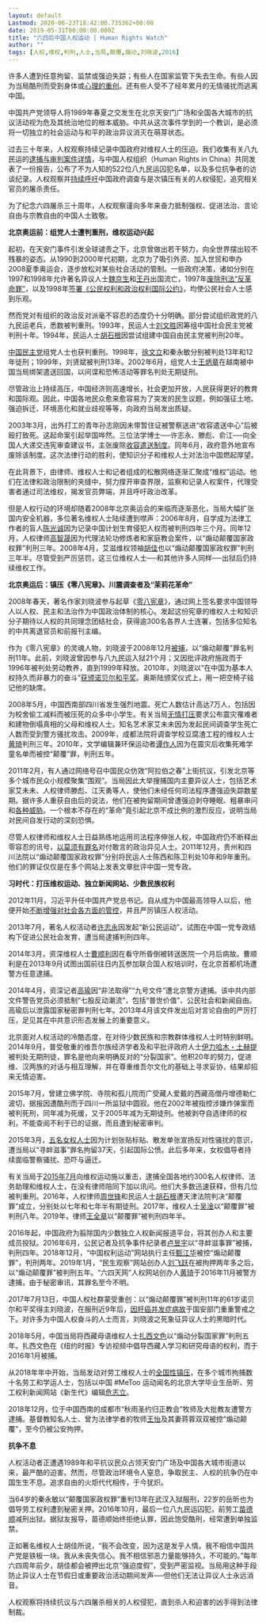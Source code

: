 ```yaml
---
layout: default
Lastmod: 2020-06-23T18:42:00.735362+00:00
date: 2019-05-31T00:00:00.000Z
title: "六四后中国人权运动 | Human Rights Watch"
author: ""
tags: [人权,维权,判刑,人士,当局,颠覆,煽动,刘晓波,2016]
---
```


许多人遭到任意拘留、监禁或强迫失踪；有些人在国家监管下失去生命。有些人因为当局酷刑而受到身体或[心理的重创](https://www.hrw.org/news/2017/01/18/china-breaks-human-rights-lawyer)。还有些人受不了经年累月的无情骚扰而逃离中国。

中国共产党领导人将1989年春夏之交发生在北京天安门广场和全国各大城市的抗议活动视为危及其统治地位的根本威胁。中共从这次事件学到的一个教训，是必须将一切独立的社会运动与和平的政治异议消灭在萌芽状态。

过去三十年来，人权观察持续记录中国政府对维权人士的压迫。我们收集有关八九民运的[逮捕与审判案件详情](https://www.hrw.org/news/2016/06/02/tiananmen-archives-1989-2004)，与中国人权组织（Human Rights in China）共同发表了一份报告，公布了不为人知的522位八九民运囚犯名单，以及多位抗争者的访谈纪录。人权观察并[持续呼吁](https://www.hrw.org/news/2018/05/31/china-answer-tiananmen-massacre-calls-justice)中国政府调查与是次镇压有关的人权侵犯，追究相关官员的屠杀责任。

为了纪念六四屠杀三十周年，人权观察谨向多年来奋力抵制强权、促进法治、言论自由与宗教自由的中国人士致敬。

**北京奥运前：组党人士遭判重刑，维权运动兴起**

起初，在天安门事件引发全球谴责之下，北京曾做出若干努力，向全世界摆出较不残暴的姿态。从1990到2000年代初期，北京为了吸引外资、加入世贸和申办2008夏季奥运会，逐步放松对某些社会活动的管制。一些政府决策，诸如分别在1997和1998年允许著名异议人士[魏京生](https://www.hrw.org/news/1997/11/16/wei-jingsheng-released)和[王丹](https://www.hrw.org/legacy/campaigns/china/scholars/t15/wangdan.htm)出国流亡，1997年[废除刑法“反革命罪”](https://www.hrw.org/legacy/campaigns/china-98/counter.htm)，以及1998年[签署《公民权利和政治权利国际公约》](https://www.hrw.org/news/2013/10/08/china-ratify-key-international-human-rights-treaty)，均使公民社会人士感到乐观。

然而党对有组织的政治反对派毫不容忍的态度仍十分明确。部分尝试组织政党的八九民运老兵，悉数被判重刑。1993年，民运人士[刘文胜](http://news.bbc.co.uk/hi/chinese/news/newsid_881000/8816711.stm)因筹组中国社会民主党被判刑十年。1994年，民运人士[胡石根](https://pen.org/rapid-action/dissident-writer-hu-shigen-released/)因尝试组建中国自由民主党被判刑20年。

[中国民主党](https://www.hrw.org/report/2000/09/01/china-nipped-bud/suppression-china-democracy-party)组党人士也获判重刑。1998年，[徐文立](https://www.hrw.org/news/1998/12/21/no-justice-china)和秦永敏分别被判处13年和12年徒刑；1999年，刘贤斌被判刑13年。2002年6月，组党人士[王炳章](https://humanrightscommission.house.gov/defending-freedom-project/prisoners-by-country/China/Wang%20Bingzhang)在越南被中国当局绑架遣送回国，以间谍和恐怖活动等罪名判处无期徒刑。

尽管政治上持续高压，中国经济则高速增长，社会更加开放，人民获得更好的教育和国际观。因此，中国各地民众愈来愈容易为了突发的民生议题，例如强征土地、强迫拆迁、环境恶化和就业歧视等等，向政府当局发出质疑。

2003年3月，出外打工的青年孙志刚因未带暂住证被警察送进“收容遣送中心”后被殴打致死。这起命案引起举国哗然。三位法学博士──许志永、滕彪、俞江──向全国人大递交违宪审查建议书，主张废除[收容遣送制度](https://www.hrw.org/report/2009/11/12/alleyway-hell/chinas-abusive-black-jails)。同年6月，政府意外地宣布废除该制度。这次法律行动的胜利，使知识分子和维权人士对法治中国燃起厚望。

在此背景下，由律师、维权人士和记者组成的松散网络逐渐汇聚成“维权”运动。他们在法律和政治限制的夹缝中，努力撑开审查界限，监察和记录人权案件，代理受害者通过司法维权，揭发官员弊端，并且呼吁政治改革。

  

但是人权行动的环境却随着2008年北京奥运会的来临而逐渐恶化，当局大幅扩张国内安全机器，多位著名维权人士陆续遭到噤声：2006年8月，自学成为法律工作者的盲人[陈光诚](https://www.hrw.org/news/2010/11/13/chronology-chen-guangchengs-case)因为记录中国计划生育侵犯人权而被判刑四年三个月。同年12月，人权律师[高智晟](https://www.hrw.org/news/2014/07/31/chronology-gao-zhisheng)因为代理法轮功修炼者和家庭教会案件，以“煽动颠覆国家政权罪”判刑三年。2008年4月，艾滋维权领袖[胡佳](https://www.hrw.org/news/2008/10/02/china-release-jailed-rights-activist-hu-jia)也以“煽动颠覆国家政权罪”判刑三年半。尽管受到严厉惩罚，这三位维权人士──和其他许多人同样──出狱后仍持续维权工作。

**北京奥运后：镇压《零八宪章》、川震调查者及“茉莉花革命”**

2008年春天，著名作家刘晓波参与起草《[零八宪章](https://www.hrw.org/news/2008/12/10/china-retaliation-signatories-rights-charter)》，通过网上签名要求中国领导人以人权、民主和法治作为中国政治体制的核心。发起这份宪章的维权人士和知识分子期待以人权的共同理念团结社会，获得逾300名各界人士连署，包括多位知名的中共离退官员和前报刊主编。

作为《零八宪章》的灵魂人物，刘晓波于2008年12月[被捕](https://www.hrw.org/news/2009/12/03/china-liu-xiaobos-release-hinges-international-action)，以“煽动颠覆”罪名判刑11年。此前，刘晓波曾因参与八九民运入狱21个月；又因批评政府施政而于1996年被判处劳动教养，直到1999年释放。2010年，刘晓波以“在中国为基本人权持久而非暴力的奋斗”[获颁诺贝尔和平奖](https://www.hrw.org/news/2010/10/08/china-q-and-nobel-peace-prize-winner-liu-xiaobo)。奥斯陆颁奖仪式上，用一把空椅子铭记他的缺席。

2008年5月，中国西南部四川省发生强烈地震。死亡人数估计高达7万人，包括因为校舍偷工减料而被压死的众多中小学生。有关当局[无情打压](https://www.hrw.org/news/2009/05/06/china-end-quake-zone-abuses)要求公布震灾罹难者和建物倒塌真相的父母和维权人士。知名艺术家艾未未因为发起民间调查学生死亡人数而受到警方骚扰攻击。2009年，成都法院将调查学校豆腐渣工程的维权人士[黄琦](https://www.hrw.org/news/2009/11/23/china-sham-trial-veteran-human-rights-activist)判刑三年。2010年，文学编辑兼环保运动者[谭作人](https://www.hrw.org/news/2009/08/04/china-cancel-trials-quake-victim-advocates)因为在震灾后收集死难学童名单而被控“颠覆”罪，判刑五年。

2011年2月，有人通过网络号召中国民众仿效“阿拉伯之春”上街抗议，引发北京等多个城市民众小规模聚集“围观”。当局因此大举搜捕国内主要异议人士，包括艺术家艾未未、人权律师滕彪、江天勇等人，使他们未经任何司法程序遭强迫失踪数星期。据许多人重获自由后的说法，他们在被拘留期间曾遭强迫剥夺睡眠、粗暴审问和[各种威胁](https://www.hrw.org/news/2011/03/02/wake-and-smell-jasmine)。一个根本不存在的“革命”竟引起北京不成比例的激烈反应，说明当局对民间自发行动的深刻恐惧。

尽管人权律师和维权人士日益熟练地运用司法程序伸张人权，中国政府仍不断释出零容忍的讯号，[以莫须有罪名](https://www.hrw.org/news/2012/01/23/china-year-illegal-politically-motivated-disappearances)对付敢言的政治异见人士。2011年12月，贵州和四川法院以“煽动颠覆国家政权罪”分别将民运人士陈西和陈卫判处10年和9年重刑。他们的罪证仅仅是在多个网站上发表文章批评中国一党专政。

**习时代：打压维权运动、独立新闻网站、少数民族权利**

2012年11月，习近平升任中国共产党总书记。自从成为中国最高领导人以后，他便开始[不断增强对社会各方面的管控](https://www.hrw.org/news/2017/02/01/chinas-xi-no-answer-trump)，并且严厉镇压人权活动。

2013年7月，著名人权活动者[许志永](https://www.hrw.org/news/2013/12/25/china-drop-charges-against-prominent-activist)因发起“新公民运动”，试图在中国一党专政结构下促进公民社会发育，遭当局逮捕判刑四年。

2014年3月，资深维权人士[曹顺利](https://www.hrw.org/news/2015/09/14/china-government-should-account-activists-detention-death)因在看守所昏倒被转送医院一个月后病故。曹顺利是在2013年9月试图出国前往日内瓦参加联合国人权培训时，在北京首都机场遭警方任意逮捕。

2014年4月，资深记者[高瑜](https://www.hrw.org/news/2014/11/19/china-release-veteran-journalist-gao-yu)因“非法取得”“九号文件”遭北京警方逮捕。该中共内部文件警告党员必须抵制“七股反动潮流”，包括“普世价值”、公民社会和新闻自由。高瑜后以泄露国家秘密罪判刑七年。2013年4月该文件发出后对言论自由的严厉打压，足见其在中共意识形态发展上的重要意义。

北京面对人权活动的冷酷态度，在对待少数民族和宗教群体维权人士时特别鲜明。2014年9月，普受敬重的维吾尔族经济学者及和平批评政府人士[伊力哈木・土赫提](https://www.hrw.org/news/2016/10/11/ilham-tohti-2016-martin-ennals-award-laureate-human-rights-defenders)被判处无期刑徒，罪名是他向来明确反对的“分裂国家”。他积20年的努力，促进维、汉两族的对话与相互理解，并在尊重维吾尔文化的基础上寻求妥协，结果却招来无情迫害。

2015年7月，曾建立佛学院、寺院和孤儿院而广受藏人爱戴的西藏高僧丹增德勒仁波切，据报因遭酷刑而于四川一所监狱中圆寂。他在2002年被指控涉嫌炸弹案而被判死刑，同年减为死缓，又于2005年减为无期徒刑。他被剥夺自选律师的权利，不能查阅不利于已的证据，而且遭到秘密审判。

2015年3月，[五名女权人士](https://www.hrw.org/news/2015/04/14/china-drop-all-charges-against-feminist-activists)因为计划张贴标贴、散发单张宣扬反对性骚扰的意识，遭当局以“寻衅滋事”罪名拘留37天，引起国际公愤。此后多年来，女权倡导者持续面临警察骚扰、恐吓与逼迁。

有关当局于[2015年7月](https://www.hrw.org/news/2016/07/07/china-free-rights-lawyers-held-secretly-year)向维权运动施以重击，逮捕全国各地约300名人权律师、法务助理和维权人士，在没有律师陪同下加以讯问。他们大多数迅速获释，但有几位被判重刑。2016年，人权律师[周世锋](https://www.hrw.org/news/2016/06/17/china-drop-cases-against-rights-lawyers)和民运人士[胡石根](https://www.nytimes.com/2016/08/04/world/asia/china-hu-shigen.html)遭天津法院判决“颠覆罪”成立，分别处以七年和七年半有期徒刑。2017年，维权人士[吴淦](https://www.hrw.org/news/2018/07/05/china-free-rights-lawyers-reinstate-law-licenses)以“颠覆罪”被判刑八年。2019年，律师[王全章](https://www.hrw.org/news/2018/04/12/china-march-find-her-husband)以“颠覆罪”被判刑四年半。

2016年起，中国政府为翦除国内少数独立人权新闻报道平台，将其创办人和主要成员投狱。2016年6月，公民记者及抗争事件纪录者[卢昱宇](https://cpj.org/2017/08/china-sentences-journalist-lu-yuyu-to-four-years-i.php)以“寻衅滋事罪”被捕，判刑四年。2018年12月，“中国权利运动”网站执行主任[甄江华](https://www.hrw.org/news/2018/04/02/china-free-anti-censorship-activist)被控“煽动颠覆罪”，判刑两年。2019年1月，“民生观察”网站创办人[刘飞跃](https://www.hrw.org/news/2019/01/29/china-rights-website-founder-sentenced-5-years)在被拘押两年多之后，以“煽动颠覆罪”被判刑五年。“六四天网”人权网站创办人[黄琦](https://www.hrw.org/news/2019/01/22/trials-china-kept-secret-silencing-lawyers)于2016年11月被警方逮捕，由于秘密审讯，其罪名至今不明。

2017年7月13日，中国人权社群蒙受重创：以“煽动颠覆罪”被判刑11年的61岁诺贝尔和平奖得主刘晓波，在服刑近9年后，[因肝癌并发症病故](https://www.hrw.org/news/2017/07/13/china-democratic-voice-liu-xiaobo-dies-custody)于国安部门重重警戒之下。对许多为中国人权奋斗的人士而言，刘晓波之死象征异议人士的黑暗时代。

2018年5月，中国当局将西藏母语维权人士[扎西文色](https://www.hrw.org/news/2018/05/22/china-activist-convicted-promoting-tibetan-language)以“煽动分裂国家罪”判刑五年。扎西文色在《纽约时报》专访视频中倡导西藏人学习和研究母语的权利，而于2016年1月被捕。

从2018年年中开始，当局发动对劳工维权人士的[全国性镇压](https://www.hrw.org/news/2018/12/03/china-release-workers-student-activists)，在多个城市拘捕数十名劳工和学运人士，包括以中国 #MeToo 运动闻名的北京大学毕业生岳昕、劳工权利新闻网站《新生代》编辑[危志立](https://www.hrw.org/news/2019/04/01/chinas-labor-activists-hold-fast-freedom)。

2018年12月，位于中国西南的成都市“秋雨圣约归正教会”牧师及大批教友遭警方逮捕。基督教知名人士、曾为法律学者的牧师[王怡](https://www.hrw.org/news/2018/12/13/china-repression-christian-church-intensifies)及其妻蒋蓉双双被控“煽动颠覆”，至今仍被公安拘押。

**抗争不息**

人权活动者正遭遇1989年和平抗议民众占领天安门广场及中国各大城市街道以来，最严酷的迫害。然而，尽管政治环境令人窒息，争取民主、人权的抗争仍在中国生生不息。追求自由的火炬代代相传，于今犹炽。

当64岁的秦永敏以“颠覆国家政权罪”重判13年在武汉入狱服刑，22岁的岳昕也为倡导劳工权利遭到秘密关押。2016年10月，最后一位八九民运囚犯，前劳工[苗德顺](https://www.hrw.org/news/2011/06/01/china-tiananmen-resonates-new-crackdown)减刑出狱。据狱友报导，苗德顺始终拒绝认罪，因此饱受酷刑，经常遭到单独监禁。

正如著名维权人士胡佳所说，“我不会改变，因为这是发乎人情。我不相信中国共产党是铁板一块。我从未丧失信心。我不相信邪恶力量能够持久，不可能的。”每年六四周年前夕，胡佳都会被押出北京“强迫度假”，受到严密监视。当局用这种手段防止异议人士在节假日或重要政治活动期间发声──但他们无法让异议人士永远消音。

人权观察将持续抗议与六四屠杀相关的人权侵犯，直到杀人和迫害的凶手得到法律制裁。

